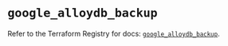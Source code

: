 # `google_alloydb_backup`

Refer to the Terraform Registry for docs: [`google_alloydb_backup`](https://registry.terraform.io/providers/hashicorp/google/6.49.3/docs/resources/alloydb_backup).
